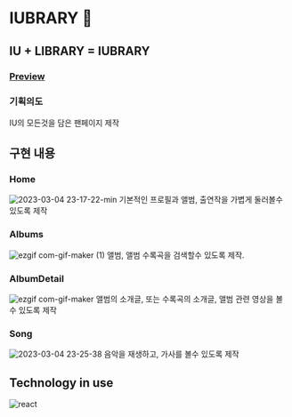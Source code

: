 # IUBRARY 💜

## IU + LIBRARY = IUBRARY 

### [Preview](https://geumin3677.github.io/IUBRARY/)

### 기획의도
IU의 모든것을 담은 팬페이지 제작<br/>

## 구현 내용

### Home
![2023-03-04 23-17-22-min](https://user-images.githubusercontent.com/91381965/222908218-07d5633f-664b-4483-8f5a-c39b22f9b2d8.gif)
기본적인 프로필과 앨범, 출연작을 가볍게 둘러볼수 있도록 제작

### Albums
![ezgif com-gif-maker (1)](https://user-images.githubusercontent.com/91381965/222914080-477a7488-bdec-4e91-89c2-6a14b5e88a63.gif)
앨범, 앨범 수록곡을 검색할수 있도록 제작.

### AlbumDetail
![ezgif com-gif-maker](https://user-images.githubusercontent.com/91381965/222912481-bf51e108-5a75-4729-a384-b366f652adbe.gif)
앨범의 소개글, 또는 수록곡의 소개글, 앨범 관련 영상을 볼수 있도록 제작

### Song 
![2023-03-04 23-25-38](https://user-images.githubusercontent.com/91381965/222908173-9ef129bc-4c4b-4503-b455-ecd894381bbc.gif)
음악을 재생하고, 가사를 볼수 있도록 제작

## Technology in use
![react](https://img.shields.io/badge/react%20-%2320232a.svg?&style=for-the-badge&logo=react&logoColor=%2361DAFB)

